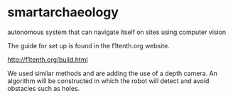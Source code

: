 # smartarchaeology
autonomous system that can navigate itself on sites using computer vision

The guide for set up is found in the f1tenth.org website.

http://f1tenth.org/build.html

We used similar methods and are adding the use of a depth camera. An algorithm will be constructed in which the robot will detect and avoid obstacles such as holes.

